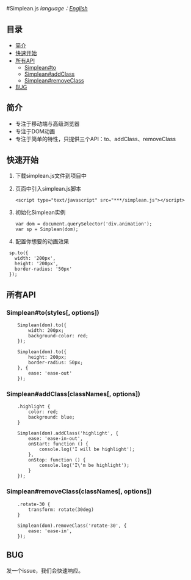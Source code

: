 #Simplean.js
*language：[English](README.en-us.md)*

## 目录
- [简介](#introduce)
- [快速开始](#quick-start)
- [所有API](#all-api)
  - [Simplean#to](#api-to)
  - [Simplean#addClass](#api-add-class)
  - [Simplean#removeClass](#api-remove-class)
- [BUG](#bug)

<a name="introduce"></a>
## 简介
* 专注于移动端与高级浏览器
* 专注于DOM动画
* 专注于简单的特性，只提供三个API：to、addClass、removeClass

<a name="quick-start"></a>
## 快速开始
1. 下载simplean.js文件到项目中

2. 页面中引入simplean.js脚本

    `<script type="text/javascript" src="***/simplean.js"></script>`

3. 初始化Simplean实例
    
    ```
    var dom = document.querySelector('div.animation');
    var sp = Simplean(dom);
    ```

4. 配置你想要的动画效果
 ```
  sp.to({
    width: '200px',
    height: '200px',
    border-radius: '50px'
  });
 ```
<a name="all-api"></a>
## 所有API
<a name="api-to"></a>
### Simplean#to(styles[, options])
````
    Simplean(dom).to({
        width: 200px;
        background-color: red;
    });
````
````
    Simplean(dom).to({
        height: 200px;
        border-radius: 50px;
    }, {
        ease: 'ease-out'
    });
````
<a name="api-add-class"></a>
### Simplean#addClass(classNames[, options])
````
    .highlight {
        color: red;
        background: blue;
    }

    Simplean(dom).addClass('highlight', {
        ease: 'ease-in-out',
        onStart: function () {
            console.log('I will be highlight');
        },
        onStop: function () {
            console.log('I\'m be highlight');
        }
    });
````
<a name="api-remove-class"></a>
### Simplean#removeClass(classNames[, options])
````
    .rotate-30 {
        transform: rotate(30deg)
    }

    Simplean(dom).removeClass('rotate-30', {
        ease: 'ease-in',
    });
````

<a name="bug"></a>
## BUG
发一个issue，我们会快速响应。
